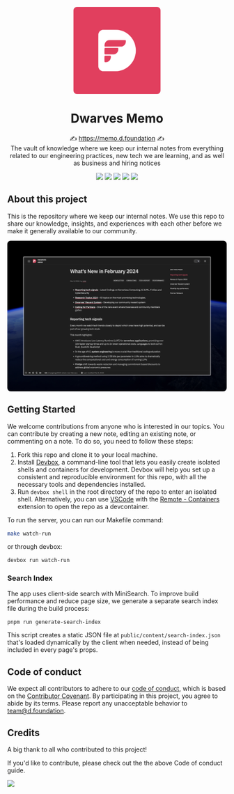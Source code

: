 <p align="center">
  <img src="./assets/img/LOGO.png" width="200px" align="center" style="border-radius: 8px;" />
  <h1 align="center">Dwarves Memo</h1>
  <p align="center">
    ✍ <a href="https://memo.d.foundation">https://memo.d.foundation</a> ✍
    <br/>
    The vault of knowledge where we keep our internal notes from everything related to our engineering practices, new tech we are learning, and as well as business and hiring notices
  </p>
</p>
<p align="center">
<a href="https://jetpack.io/devbox/docs/contributor-quickstart"><img src="https://www.jetpack.io/img/devbox/shield_galaxy.svg" /></a>
<a href="https://twitter.com/dwarvesf"><img src="https://img.shields.io/badge/dwarvesf-blue?logo=X"></a>
<a href="https://discord.com/invite/dwarvesv"><img src="https://img.shields.io/badge/Discord-dwarvesv-blue?logo=Discord"></a>
<a href="https://www.facebook.com/dwarvesf"><img src="https://img.shields.io/badge/Facebook-dwarvesf-blue?logo=Facebook"></a>
<a href="https://d.foundation"><img src="https://img.shields.io/badge/Website-orange"></a>
</p>

## About this project

This is the repository where we keep our internal notes. We use this repo to share our knowledge, insights, and experiences with each other before we make it generally available to our community.

<img src="./home.jpeg" align="center" style="border-radius: 8px;" />

## Getting Started

We welcome contributions from anyone who is interested in our topics. You can contribute by creating a new note, editing an existing note, or commenting on a note. To do so, you need to follow these steps:

1. Fork this repo and clone it to your local machine.
2. Install [Devbox](^9^), a command-line tool that lets you easily create isolated shells and containers for development. Devbox will help you set up a consistent and reproducible environment for this repo, with all the necessary tools and dependencies installed.
3. Run `devbox shell` in the root directory of the repo to enter an isolated shell. Alternatively, you can use [VSCode](https://code.visualstudio.com/) with the [Remote - Containers](https://marketplace.visualstudio.com/items?itemName=ms-vscode-remote.remote-containers) extension to open the repo as a devcontainer.

To run the server, you can run our Makefile command:

```sh
make watch-run
```

or through devbox:

```sh
devbox run watch-run
```

### Search Index

The app uses client-side search with MiniSearch. To improve build performance and reduce page size, we generate a separate search index file during the build process:

```sh
pnpm run generate-search-index
```

This script creates a static JSON file at `public/content/search-index.json` that's loaded dynamically by the client when needed, instead of being included in every page's props.

## Code of conduct

We expect all contributors to adhere to our [code of conduct](^15^), which is based on the [Contributor Covenant](https://www.contributor-covenant.org/). By participating in this project, you agree to abide by its terms. Please report any unacceptable behavior to [team@d.foundation](mailto:team@d.foundation).

## Credits

A big thank to all who contributed to this project!

If you'd like to contribute, please check out the the above Code of conduct guide.

<a href="https://github.com/dwarvesf/note.d.foundation/graphs/contributors">
<img src="https://contrib.rocks/image?repo=dwarvesf/note.d.foundation" />
</a>
